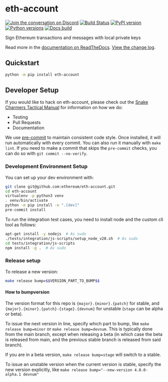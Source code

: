 # eth-account

[![Join the conversation on Discord](https://img.shields.io/discord/809793915578089484?color=blue&label=chat&logo=discord&logoColor=white)](https://discord.gg/GHryRvPB84)
[![Build Status](https://circleci.com/gh/ethereum/eth-account.svg?style=shield)](https://circleci.com/gh/ethereum/eth-account)
[![PyPI version](https://badge.fury.io/py/eth-account.svg)](https://badge.fury.io/py/eth-account)
[![Python versions](https://img.shields.io/pypi/pyversions/eth-account.svg)](https://pypi.python.org/pypi/eth-account)
[![Docs build](https://readthedocs.org/projects/eth-account/badge/?version=latest)](https://eth-account.readthedocs.io/en/latest/?badge=latest)

Sign Ethereum transactions and messages with local private keys

Read more in the [documentation on ReadTheDocs](https://eth-account.readthedocs.io/). [View the change log](https://eth-account.readthedocs.io/en/latest/release_notes.html).

## Quickstart

```sh
python -m pip install eth-account
```

## Developer Setup

If you would like to hack on eth-account, please check out the [Snake Charmers
Tactical Manual](https://github.com/ethereum/snake-charmers-tactical-manual)
for information on how we do:

- Testing
- Pull Requests
- Documentation

We use [pre-commit](https://pre-commit.com/) to maintain consistent code style. Once
installed, it will run automatically with every commit. You can also run it manually
with `make lint`. If you need to make a commit that skips the `pre-commit` checks, you
can do so with `git commit --no-verify`.

### Development Environment Setup

You can set up your dev environment with:

```sh
git clone git@github.com:ethereum/eth-account.git
cd eth-account
virtualenv -p python3 venv
. venv/bin/activate
python -m pip install -e ".[dev]"
pre-commit install
```

To run the integration test cases, you need to install node and the custom cli tool as follows:

```sh
apt-get install -y nodejs  # As sudo
./tests/integration/js-scripts/setup_node_v20.sh  # As sudo
cd tests/integration/js-scripts
npm install -g .  # As sudo
```

### Release setup

To release a new version:

```sh
make release bump=$$VERSION_PART_TO_BUMP$$
```

#### How to bumpversion

The version format for this repo is `{major}.{minor}.{patch}` for stable, and
`{major}.{minor}.{patch}-{stage}.{devnum}` for unstable (`stage` can be alpha or beta).

To issue the next version in line, specify which part to bump,
like `make release bump=minor` or `make release bump=devnum`. This is typically done from the
main branch, except when releasing a beta (in which case the beta is released from main,
and the previous stable branch is released from said branch).

If you are in a beta version, `make release bump=stage` will switch to a stable.

To issue an unstable version when the current version is stable, specify the
new version explicitly, like `make release bump="--new-version 4.0.0-alpha.1 devnum"`
